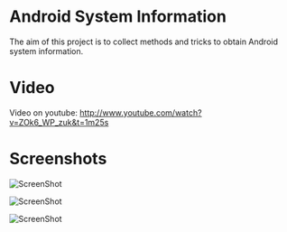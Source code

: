 Android System Information
==========================

The aim of this project is to collect methods and tricks to obtain Android system information.

Video
=====
Video on youtube: http://www.youtube.com/watch?v=ZOk6_WP_zuk&t=1m25s

Screenshots
===========

![ScreenShot](http://farm9.staticflickr.com/8071/8321167917_3da5d83c49_b_d.jpg)
  
![ScreenShot](http://farm9.staticflickr.com/8212/8321167811_b043f16157_b_d.jpg)
  
![ScreenShot](http://farm9.staticflickr.com/8499/8321167745_1609cb407b_b_d.jpg)
